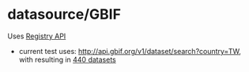 # datasource/GBIF
Uses [Registry API](https://www.gbif.org/developer/registry)

* current test uses: http://api.gbif.org/v1/dataset/search?country=TW, with resulting in [440 datasets](https://github.com/imaptwlife/datasource/blob/master/gbif-twdatasets-20190518.csv)
